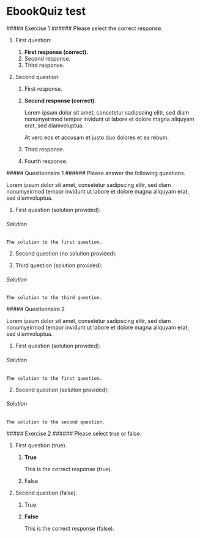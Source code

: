 # EbookQuiz test

<div markdown="1" class="quiz-activity" data-id="act-1">
##### Exercise 1
###### Please select the correct response.

1. First question:

    1. **First response (correct).**
    2. Second response.
    3. Third response.

2. Second question:

    1. First response.
    2. **Second response (correct)**.
        
        Lorem ipsum dolor sit amet, consetetur sadipscing elitr, sed diam nonumyeirmod 
        tempor invidunt ut labore et dolore magna aliquyam erat, sed diamvoluptua. 

        At vero eos et accusam et justo duo dolores et ea rebum.
        
    3. Third response.
    4. Fourth response.
  
</div>

<div markdown="1" class="quiz-questionnaire" data-id="quest-1" >
##### Questionnaire 1
###### Please answer the following questions.

Lorem ipsum dolor sit amet, consetetur sadipscing elitr, sed diam nonumyeirmod
tempor invidunt ut labore et dolore magna aliquyam erat, sed diamvoluptua.

1. First question (solution provided):

  ###### Solution
    
    The solution to the first question.

2. Second question (no solution provided):

3. Third question (solution provided):

  ###### Solution
    
    The solution to the third question.

</div>

<div markdown="1" class="quiz-questionnaire" data-id="quest-2" >
##### Questionnaire 2

Lorem ipsum dolor sit amet, consetetur sadipscing elitr, sed diam nonumyeirmod
tempor invidunt ut labore et dolore magna aliquyam erat, sed diamvoluptua.

1. First question (solution provided):

  ###### Solution
    
    The solution to the first question.
    
2. Second question (solution provided):

  ###### Solution
    
    The solution to the second question.
    
</div>

<div markdown="1" class="quiz-activity" data-id="act-2">
##### Exercise 2
###### Please select true or false.

1. First question (true).

    1. **True**
    
        This is the correct response (true).
    
    2. False

2. Second question (false).

    1. True
    2. **False**
        
        This is the correct response (false).
    
</div>